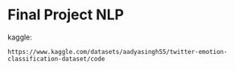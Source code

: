 # Final Project NLP

kaggle:

`https://www.kaggle.com/datasets/aadyasingh55/twitter-emotion-classification-dataset/code`
